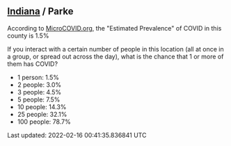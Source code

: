
## [Indiana](/united-states/indiana) / Parke

According to [MicroCOVID.org](http://microcovid.org),
the "Estimated Prevalence" of COVID in this county is 1.5%

If you interact with a certain number of people in this location
(all at once in a group, or spread out across the day), what is the chance that
1 or more of them has COVID?

- 1 person: 1.5%
- 2 people: 3.0%
- 3 people: 4.5%
- 5 people: 7.5%
- 10 people: 14.3%
- 25 people: 32.1%
- 100 people: 78.7%

Last updated: 2022-02-16 00:41:35.836841 UTC
